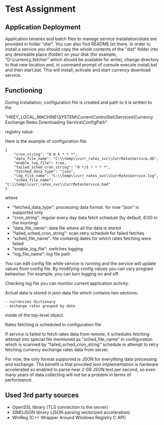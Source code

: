 # Test Assignment

## Application Deployment
Application binaries and batch files to manage service installation/state are provided in  folder "dist". You can also find README.txt there.
In order to install a service you should copy the whole contents of the "dist" folder into any desireable place (folder) on your disk (for example, "D:\currency_fetcher" which should be available for write), change directory to that new location and, in command prompt of console execute install.bat and then start.bat. This will install, activate and start currency download service.

## Functioning
During installation, configuration file is created and path to it is written
to the

"HKEY_LOCAL_MACHINE\SYSTEM\CurrentControlSet\Services\Currency Exchange Rates Downloading Service\ConfigPath"

registry value.

Here is the example of configuration file:

```
{
    "cron_string": "0 0 6 * * *",
    "data_file_name": "C:\\temp\\curr_rates_svc\\CurrRatesService.db",
    "enable_log_file": true,
    "failed_sched_cron_string": "0 */5 * * * *",
    "fetched_data_type": "json",
    "log_file_name": "C:\\temp\\curr_rates_svc\\CurrRatesService.log",
    "sched_file_name": "C:\\temp\\curr_rates_svc\\CurrRatesService.bad"
}
```

where

- "fetched_data_type": processing data format. for now "json" is supported only
- "cron_string": regular every day data fetch schedule (by default, 6:00 in the morning)
- "data_file_name": data file where all the data is stored
- "failed_sched_cron_string": scan retry schedule for failed fetches
- "sched_file_name": file containig dates for which rates fetching were failed
- "enable_log_file": switches logging
- "log_file_name": log file path

You can edit config file while service is running and the service will update values from config file. By modifying config values you can vary program behaviour. For example, you can turn logging on and off.

Checking log file you can monitor current application activity.

Actual data is stored in json data file which contains two sections:

    - currencies dictionary
    - exchange rates grouped by date
    
inside of the top-level object.

Rates fetching is scheduled in configuration file

If service is failed to fetch rates data from remote, it schedules fetching attempt into special file mentioned as "sched_file_name" in configuration which
is scanned by "failed_sched_cron_string" schedule in attempt to retry fetching currency exchange rates data from server.

For now, the only format supported is JSON for everything data processing and exchange. The benefit is that provided json implementation is hardware accelerated so enabled to parse near 2 GB JSON text per second, so even many years of data collecting will not be a problem in terms of performance.

## Used 3rd party sources

 - OpenSSL library (TLS connection to the server)
 - SIMDJSON library (JSON parsing vectorized acceleration)
 - WinReg (C++ Wrapper Around Windows Registry C API)
